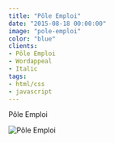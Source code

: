```yaml
---
title: "Pôle Emploi"
date: "2015-08-18 00:00:00"
image: "pole-emploi"
color: "blue"
clients:
- Pôle Emploi
- Wordappeal
- Italic
tags:
- html/css
- javascript
---
```


Pôle Emploi

![Pôle Emploi](/images/projets/pole-emploi/pole-emploi-1.jpg)

